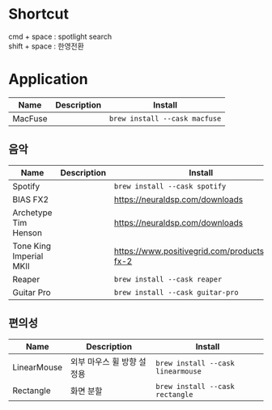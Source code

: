# Shortcut

cmd + space : spotlight search  
shift + space : 한영전환

# Application

| Name    | Description | Install                       |
| ------- | ----------- | ----------------------------- |
| MacFuse |             | `brew install --cask macfuse` |

## 음악

| Name                    | Description | Install                                         |
| ----------------------- | ----------- | ----------------------------------------------- |
| Spotify                 |             | `brew install --cask spotify`                   |
| BIAS FX2                |             | https://neuraldsp.com/downloads                 |
| Archetype Tim Henson    |             | https://neuraldsp.com/downloads                 |
| Tone King Imperial MKII |             | https://www.positivegrid.com/products/bias-fx-2 |
| Reaper                  |             | `brew install --cask reaper`                    |
| Guitar Pro              |             | `brew install --cask guitar-pro`                |

## 편의성

| Name        | Description                | Install                           |
| ----------- | -------------------------- | --------------------------------- |
| LinearMouse | 외부 마우스 휠 방향 설정용 | `brew install --cask linearmouse` |
| Rectangle   | 화면 분할                  | `brew install --cask rectangle`   |
